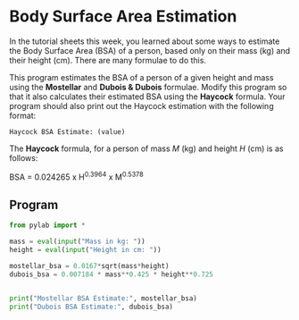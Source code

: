 # Body Surface Area Estimation

In the tutorial sheets this week, you learned about some ways to estimate the Body Surface Area (BSA) of a person, based only on their mass (kg) and their height (cm). There are many formulae to do this. 

This program estimates the BSA of a person of a given height and mass using the **Mostellar** and **Dubois & Dubois** formulae. Modify this program so that it also calculates their estimated BSA using the **Haycock** formula. Your program should also print out the Haycock estimation with the following format:

```
Haycock BSA Estimate: (value)
```

The **Haycock** formula, for a person of mass *M* (kg) and height *H* (cm) is as follows:

BSA = 0.024265 x H<sup>0.3964</sup> x M<sup>0.5378</sup>

## Program
```python
from pylab import *

mass = eval(input("Mass in kg: "))
height = eval(input("Height in cm: "))

mostellar_bsa = 0.0167*sqrt(mass*height)
dubois_bsa = 0.007184 * mass**0.425 * height**0.725


print("Mostellar BSA Estimate:", mostellar_bsa)
print("Dubois BSA Estimate:", dubois_bsa)


```
